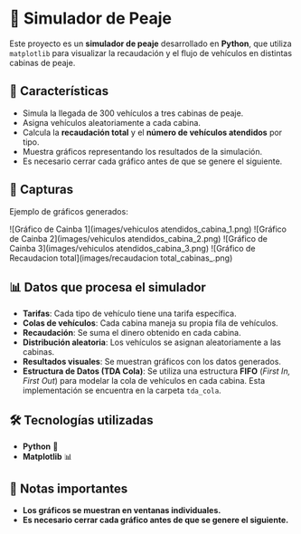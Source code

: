 # 🚗 Simulador de Peaje

Este proyecto es un **simulador de peaje** desarrollado en **Python**, que utiliza `matplotlib` para visualizar la recaudación y el flujo de vehículos en distintas cabinas de peaje.

## 📌 Características
- Simula la llegada de 300 vehículos a tres cabinas de peaje.
- Asigna vehículos aleatoriamente a cada cabina.
- Calcula la **recaudación total** y el **número de vehículos atendidos** por tipo.
- Muestra gráficos representando los resultados de la simulación.
- Es necesario cerrar cada gráfico antes de que se genere el siguiente.

## 📸 Capturas
Ejemplo de gráficos generados:

![Gráfico de Cainba 1](images/vehiculos atendidos_cabina_1.png)
![Gráfico de Cainba 2](images/vehiculos atendidos_cabina_2.png)
![Gráfico de Cainba 3](images/vehiculos atendidos_cabina_3.png)
![Gráfico de Recaudacion total](images/recaudacion total_cabinas_.png)

## 📊 Datos que procesa el simulador
- **Tarifas**: Cada tipo de vehículo tiene una tarifa específica.
- **Colas de vehículos**: Cada cabina maneja su propia fila de vehículos.
- **Recaudación**: Se suma el dinero obtenido en cada cabina.
- **Distribución aleatoria**: Los vehículos se asignan aleatoriamente a las cabinas.
- **Resultados visuales**: Se muestran gráficos con los datos generados.
- **Estructura de Datos (TDA Cola)**: Se utiliza una estructura **FIFO** (*First In, First Out*) para modelar la cola de vehículos en cada cabina. Esta implementación se encuentra en la carpeta `tda_cola`.

## 🛠 Tecnologías utilizadas
- **Python** 🐍
- **Matplotlib** 📊

## 📢 Notas importantes
- **Los gráficos se muestran en ventanas individuales.**
- **Es necesario cerrar cada gráfico antes de que se genere el siguiente.**


